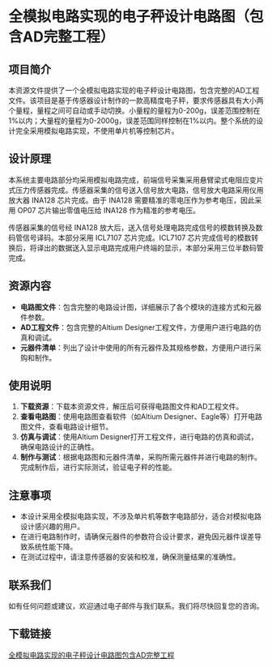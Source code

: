 # 全模拟电路实现的电子秤设计电路图（包含AD完整工程）

## 项目简介

本资源文件提供了一个全模拟电路实现的电子秤设计电路图，包含完整的AD工程文件。该项目是基于传感器设计制作的一款高精度电子秤，要求传感器具有大小两个量程，量程之间可自动或手动切换。小量程的量程为0-200g，误差范围控制在1%以内；大量程的量程为0-2000g，误差范围同样控制在1%以内。整个系统的设计完全采用模拟电路实现，不使用单片机等控制芯片。

## 设计原理

本系统主要电路部分均采用模拟电路完成，前端信号采集采用悬臂梁式电阻应变片式压力传感器完成。传感器采集的信号送入信号放大电路，信号放大电路采用仪用放大器 INA128 芯片完成。由于 INA128 需要精准的零电压作为参考电压，因此采用 OP07 芯片输出零值电压给 INA128 作为精准的参考电压。

传感器采集的信号经 INA128 放大后，送入信号处理电路完成信号的模数转换及数码管信号译码。本部分采用 ICL7107 芯片完成。ICL7107 芯片完成信号的模数转换后，将译出的数据送入显示电路完成用户终端的显示，本部分采用三位半数码管完成。

## 资源内容

- **电路图文件**：包含完整的电路设计图，详细展示了各个模块的连接方式和元器件参数。
- **AD工程文件**：包含完整的Altium Designer工程文件，方便用户进行电路的仿真和调试。
- **元器件清单**：列出了设计中使用的所有元器件及其规格参数，方便用户进行采购和制作。

## 使用说明

1. **下载资源**：下载本资源文件，解压后可获得电路图文件和AD工程文件。
2. **查看电路图**：使用电路图查看软件（如Altium Designer、Eagle等）打开电路图文件，查看电路设计细节。
3. **仿真与调试**：使用Altium Designer打开工程文件，进行电路的仿真和调试，确保电路设计的正确性。
4. **制作与测试**：根据电路图和元器件清单，采购所需元器件并进行电路的制作。完成制作后，进行实际测试，验证电子秤的性能。

## 注意事项

- 本设计采用全模拟电路实现，不涉及单片机等数字电路部分，适合对模拟电路设计感兴趣的用户。
- 在进行电路制作时，请确保元器件的参数符合设计要求，避免因元器件误差导致系统性能下降。
- 在测试过程中，请注意传感器的安装和校准，确保测量结果的准确性。

## 联系我们

如有任何问题或建议，欢迎通过电子邮件与我们联系。我们将尽快回复您的咨询。

## 下载链接

[全模拟电路实现的电子秤设计电路图包含AD完整工程](https://pan.quark.cn/s/42a5658b9146)